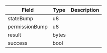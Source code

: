

| Field | Type | Description |
|--|--|--|
| stateBump |  u8 |  |
| permissionBump |  u8 |  |
| result |  bytes |  |
| success |  bool |  |
